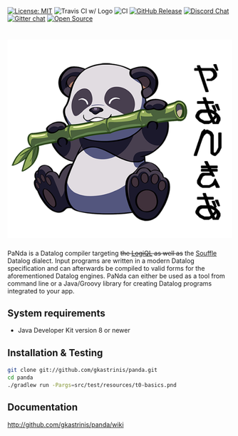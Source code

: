 [![License: MIT](https://img.shields.io/badge/License-MIT-yellow.svg)](https://opensource.org/licenses/MIT)
![Travis CI w/ Logo](https://img.shields.io/travis/gkastrinis/panda/master.svg?logo=travis)
![CI](https://github.com/gkastrinis/panda/workflows/CI/badge.svg)
[![GitHub Release](https://img.shields.io/github/release/gkastrinis/panda.svg)](https://github.com/gkastrinis/panda/releases)
[![Discord Chat](https://img.shields.io/discord/758049851660304387)](https://discord.gg/KQDS83t)
[![Gitter chat](https://badges.gitter.im/gitterHQ/gitter.png)](https://gitter.im/paNda-datalog/Lobby)
[![Open Source](https://badges.frapsoft.com/os/v1/open-source.svg?v=103)](https://opensource.org/)

![PANDA](/panda.png)
=============================

PaNda is a Datalog compiler targeting ~~the [LogiQL](http://www.logicblox.com/technology/) as well as~~
the [Souffle](https://github.com/souffle-lang/souffle/) Datalog dialect.
Input programs are written in a modern Datalog specification and can afterwards be compiled to valid forms
for the aforementioned Datalog engines.
PaNda can either be used as a tool from command line
or a Java/Groovy library for creating Datalog programs integrated to your app.

System requirements
-------------------

* Java Developer Kit version 8 or newer

Installation & Testing
----------------------

```bash
git clone git://github.com/gkastrinis/panda.git
cd panda
./gradlew run -Pargs=src/test/resources/t0-basics.pnd
```

Documentation
-------------

http://github.com/gkastrinis/panda/wiki

[badge-license]: https://img.shields.io/badge/license-MIT-green.svg
